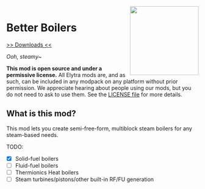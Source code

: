 <img src="logo.png" align="right" width="180px"/>

# Better Boilers

[>> Downloads <<](https://github.com/elytra/betterboilers/releases)

*Ooh, steamy~*

**This mod is open source and under a permissive license.** All Elytra mods are,
and as such, can be included in any modpack on any platform without prior
permission. We appreciate hearing about people using our mods, but you do not
need to ask to use them. See the [LICENSE file](LICENSE) for more details.

## What is this mod?

This mod lets you create semi-free-form, multiblock steam boilers for any steam-based needs.

TODO:
- [x] Solid-fuel boilers
- [ ] Fluid-fuel boilers
- [ ] Thermionics Heat boilers
- [ ] Steam turbines/pistons/other built-in RF/FU generation
